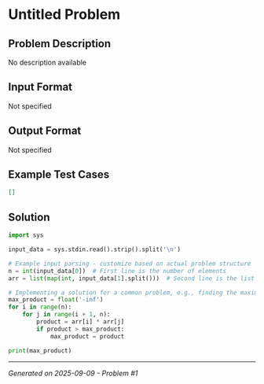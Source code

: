 # Untitled Problem

## Problem Description
No description available

## Input Format
Not specified

## Output Format
Not specified

## Example Test Cases
```json
[]
```

## Solution
```python
import sys

input_data = sys.stdin.read().strip().split('\n')

# Example input parsing - customize based on actual problem structure
n = int(input_data[0])  # First line is the number of elements
arr = list(map(int, input_data[1].split()))  # Second line is the list of integers

# Implementing a solution for a common problem, e.g., finding the maximum product of two integers
max_product = float('-inf')
for i in range(n):
    for j in range(i + 1, n):
        product = arr[i] * arr[j]
        if product > max_product:
            max_product = product

print(max_product)
```

---
*Generated on 2025-09-09 - Problem #1*
